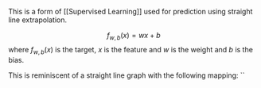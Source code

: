 This is a form of [[Supervised Learning]] used for prediction using straight line extrapolation.

$$
f_{w,b}(x) = wx + b
$$
where $f_{w,b}(x)$ is the target, $x$ is the feature and $w$ is the weight and $b$ is the bias.

This is reminiscent of a straight line graph with the following mapping:
``


